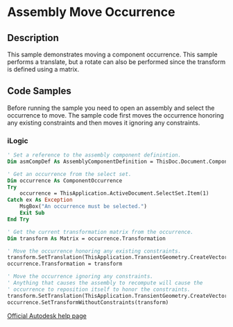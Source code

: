 # Assembly Move Occurrence

## Description
This sample demonstrates moving a component occurrence. This sample performs a translate, but a rotate can also be performed since the transform is defined using a matrix.

## Code Samples 
Before running the sample you need to open an assembly and select the occurrence to move. The sample code first moves the occurrence honoring any existing constraints and then moves it ignoring any constraints.

### iLogic
```vb
' Set a reference to the assembly component definintion.
Dim asmCompDef As AssemblyComponentDefinition = ThisDoc.Document.ComponentDefinition

' Get an occurrence from the select set.
Dim occurrence As ComponentOccurrence
Try
    occurrence = ThisApplication.ActiveDocument.SelectSet.Item(1)
Catch ex As Exception
    MsgBox("An occurrence must be selected.")
    Exit Sub
End Try

' Get the current transformation matrix from the occurrence.
Dim transform As Matrix = occurrence.Transformation

' Move the occurrence honoring any existing constraints.
transform.SetTranslation(ThisApplication.TransientGeometry.CreateVector(2, 2, 3))
occurrence.Transformation = transform

' Move the occurrence ignoring any constraints.
' Anything that causes the assembly to recompute will cause the
' occurrence to reposition itself to honor the constraints.
transform.SetTranslation(ThisApplication.TransientGeometry.CreateVector(3, 4, 5))
occurrence.SetTransformWithoutConstraints(transform)
```
[Official Autodesk help page](https://help.autodesk.com/view/INVNTOR/2025/ENU/?guid=AssemblyConstraints_AddInsertConstraint_Sample)